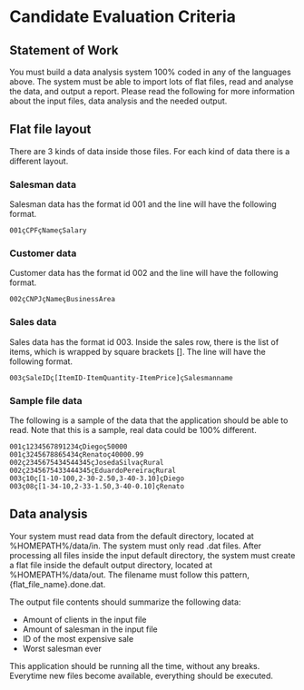 # Candidate Evaluation Criteria

## Statement of Work

You must build a data analysis system 100% coded in any of the languages above. The system must be able to import lots of flat files, read and analyse the data, and output a report.
Please read the following for more information about the input files, data analysis and the needed output.

## Flat file layout

There are 3 kinds of data inside those files. For each kind of data there is a different layout.

### Salesman data

Salesman data has the format id 001 and the line will have the following format.

```
001çCPFçNameçSalary
```

### Customer data

Customer data has the format id 002 and the line will have the following format.

```
002çCNPJçNameçBusinessArea
```

### Sales data

Sales data has the format id 003. Inside the sales row, there is the list of items, which is wrapped by square brackets []. The line will have the following format.

```
003çSaleIDç[ItemID-ItemQuantity-ItemPrice]çSalesmanname
````

### Sample file data

The following is a sample of the data that the application should be able to read. Note that this is a sample, real data could be 100% different.

```
001ç1234567891234çDiegoç50000
001ç3245678865434çRenatoç40000.99
002ç2345675434544345çJosedaSilvaçRural
002ç2345675433444345çEduardoPereiraçRural
003ç10ç[1-10-100,2-30-2.50,3-40-3.10]çDiego
003ç08ç[1-34-10,2-33-1.50,3-40-0.10]çRenato
```

## Data analysis

Your system must read data from the default directory, located at %HOMEPATH%/data/in.
The system must only read .dat files.
After processing all files inside the input default directory, the system must create a flat file inside the default output directory, located at %HOMEPATH%/data/out. The filename must follow this pattern, {flat_file_name}.done.dat.

The output file contents should summarize the following data:
* Amount of clients in the input file
* Amount of salesman in the input file
* ID of the most expensive sale
* Worst salesman ever

This application should be running all the time, without any breaks. Everytime new files become available, everything should be executed.

